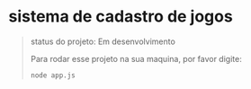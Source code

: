 <h1>sistema de cadastro de jogos</h1>

>status do projeto: Em desenvolvimento
>
>Para rodar esse projeto na sua maquina, por favor digite:
>```
>node app.js
>```
